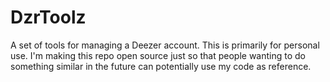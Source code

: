 # DzrToolz
A set of tools for managing a Deezer account. This is primarily for personal use. I'm making this repo open source just so that people wanting to do something similar in the future can potentially use my code as reference.
